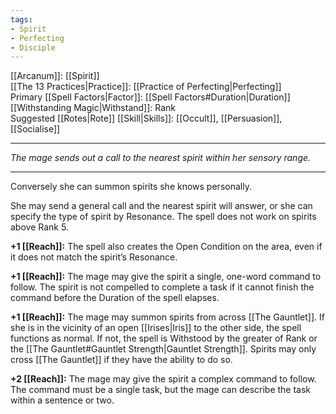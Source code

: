 ```yaml
---
tags:
- Spirit
- Perfecting
- Disciple
---
```


[[Arcanum]]: [[Spirit]]\
[[The 13 Practices|Practice]]: [[Practice of Perfecting|Perfecting]]\
Primary [[Spell Factors|Factor]]: [[Spell Factors#Duration|Duration]]\
[[Withstanding Magic|Withstand]]: Rank\
Suggested [[Rotes|Rote]] [[Skill|Skills]]: [[Occult]], [[Persuasion]], [[Socialise]]

---

_The mage sends out a call to the nearest spirit within her sensory range._

---

Conversely she can summon spirits she knows personally.

She may send a general call and the nearest spirit will answer, or she can specify the type of spirit by Resonance. The spell does not work on spirits above Rank 5.

**+1 [[Reach]]:** The spell also creates the Open Condition on the area, even if it does not match the spirit’s Resonance.

**+1 [[Reach]]:** The mage may give the spirit a single, one-word command to follow. The spirit is not compelled to complete a task if it cannot finish the command before the Duration of the spell elapses.

**+1 [[Reach]]:** The mage may summon spirits from across [[The Gauntlet]]. If she is in the vicinity of an open [[Irises|Iris]] to the other side, the spell functions as normal. If not, the spell is Withstood by the greater of Rank or the [[The Gauntlet#Gauntlet Strength|Gauntlet Strength]]. Spirits may only cross [[The Gauntlet]] if they have the ability to do so.

**+2 [[Reach]]:** The mage may give the spirit a complex command to follow. The command must be a single task, but the mage can describe the task within a sentence or two.